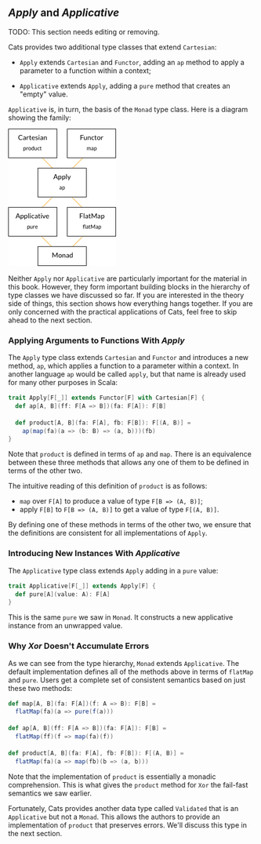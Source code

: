 ## *Apply* and *Applicative*

<div class="alert alert-error">
  TODO: This section needs editing or removing.
</div>

Cats provides two additional type classes that extend `Cartesian`:

- `Apply` extends `Cartesian` and `Functor`,
  adding an `ap` method to apply a parameter to a function
  within a context;

- `Applicative` extends `Apply`,
  adding a `pure` method that creates an "empty" value.

`Applicative` is, in turn, the basis of the `Monad` type class.
Here is a diagram showing the family:

![Monad type class hierarchy](src/pages/applicatives/hierarchy.png)

Neither `Apply` nor `Applicative` are particularly important
for the material in this book.
However, they form important building blocks in the hierarchy
of type classes we have discussed so far.
If you are interested in the theory side of things,
this section shows how everything hangs together.
If you are only concerned with the practical applications of Cats,
feel free to skip ahead to the next section.

### Applying Arguments to Functions With *Apply*

The `Apply` type class extends `Cartesian` and `Functor`
and introduces a new method, `ap`,
which applies a function to a parameter within a context.
In another language `ap` would be called `apply`,
but that name is already used for many other purposes in Scala:

```scala
trait Apply[F[_]] extends Functor[F] with Cartesian[F] {
  def ap[A, B](ff: F[A => B])(fa: F[A]): F[B]

  def product[A, B](fa: F[A], fb: F[B]): F[(A, B)] =
    ap(map(fa)(a => (b: B) => (a, b)))(fb)
}
```

Note that `product` is defined in terms of `ap` and `map`.
There is an equivalence between these three methods that
allows any one of them to be defined in terms of the other two.

The intuitive reading of this definition of `product` is as follows:

- `map` over `F[A]` to produce a value of type `F[B => (A, B)]`;
- apply `F[B]` to `F[B => (A, B)]` to get a value of type `F[(A, B)]`.

By defining one of these methods in terms of the other two,
we ensure that the definitions are consistent
for all implementations of `Apply`.

### Introducing New Instances With *Applicative*

The `Applicative` type class extends `Apply` adding in a `pure` value:

```scala
trait Applicative[F[_]] extends Apply[F] {
  def pure[A](value: A): F[A]
}
```

This is the same `pure` we saw in `Monad`.
It constructs a new applicative instance from an unwrapped value.

### Why *Xor* Doesn't Accumulate Errors

As we can see from the type hierarchy, `Monad` extends `Applicative`.
The default implementation defines
all of the methods above in terms of `flatMap` and `pure`.
Users get a complete set of consistent semantics
based on just these two methods:

```scala
def map[A, B](fa: F[A])(f: A => B): F[B] =
  flatMap(fa)(a => pure(f(a)))

def ap[A, B](ff: F[A => B])(fa: F[A]): F[B] =
  flatMap(ff)(f => map(fa)(f))

def product[A, B](fa: F[A], fb: F[B]): F[(A, B)] =
  flatMap(fa)(a => map(fb)(b => (a, b)))
```

Note that the implementation of `product`
is essentially a monadic comprehension.
This is what gives the `product` method for `Xor`
the fail-fast semantics we saw earlier.

Fortunately, Cats provides another data type called `Validated`
that is an `Applicative` but not a `Monad`.
This allows the authors to provide
an implementation of `product` that preserves errors.
We'll discuss this type in the next section.
